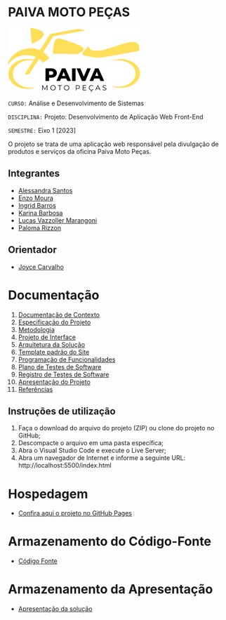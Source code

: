 # PAIVA MOTO PEÇAS

<img src="docs/img/logotipo-paiva-moto-pecas.png" alt="logotipo Paiva Moto Peças">

`CURSO:` Análise e Desenvolvimento de Sistemas

`DISCIPLINA:` Projeto: Desenvolvimento de Aplicação Web Front-End

`SEMESTRE:` Eixo 1 [2023]

O projeto se trata de uma aplicação web responsável pela divulgação de produtos e serviços da oficina Paiva Moto Peças.

## Integrantes

- <a href="https://github.com/alessandrasantos1098">Alessandra Santos</a>
- <a href="https://github.com/Magi-3">Enzo Moura</a>
- <a href="https://github.com/ingridrsbarros">Ingrid Barros</a>
- <a href="https://github.com/kadgbarbosa">Karina Barbosa</a>
- <a href="https://github.com/Lucasvmarangoni">Lucas Vazzoller Marangoni</a>
- <a href="https://github.com/palomarizzon">Paloma Rizzon</a>

## Orientador

- <a href="https://github.com/joycecpc">Joyce Carvalho</a>

# Documentação

<ol>
<li><a href="docs/01-Documentação de Contexto.md"> Documentação de Contexto</a></li>
<li><a href="docs/02-Especificação do Projeto.md"> Especificação do Projeto</a></li>
<li><a href="docs/03-Metodologia.md"> Metodologia</a></li>
<li><a href="docs/04-Projeto de Interface.md"> Projeto de Interface</a></li>
<li><a href="docs/05-Arquitetura da Solução.md"> Arquitetura da Solução</a></li>
<li><a href="docs/06-Template padrão do Site.md"> Template padrão do Site</a></li>
<li><a href="docs/07-Programação de Funcionalidades.md"> Programação de Funcionalidades</a></li>
<li><a href="docs/08-Plano de Testes de Software.md"> Plano de Testes de Software</a></li>
<li><a href="docs/09-Registro de Testes de Software.md"> Registro de Testes de Software</a></li>
<li><a href="docs/10-Apresentação do Projeto.md"> Apresentação do Projeto</a></li>
<li><a href="docs/11-Referências.md"> Referências</a></li>
</ol>

## Instruções de utilização

<ol>
<li>Faça o download do arquivo do projeto (ZIP) ou clone do projeto no GitHub;</li>
<li>Descompacte o arquivo em uma pasta específica;</li>
<li>Abra o Visual Studio Code e execute o Live Server;</li>
<li>Abra um navegador de Internet e informe a seguinte URL: http://localhost:5500/index.html</li>
</ol>

# Hospedagem

- <a href="https://icei-puc-minas-pmv-ads.github.io/pmv-ads-2023-1-e1-proj-web-t2-grupo-2-paiva-moto-pecas/">Confira aqui o projeto no GitHub Pages</a>

# Armazenamento do Código-Fonte

- <a href="src/README.md">Código Fonte</a>

# Armazenamento da Apresentação

- <a href="presentation/README.md">Apresentação da solução</a>
